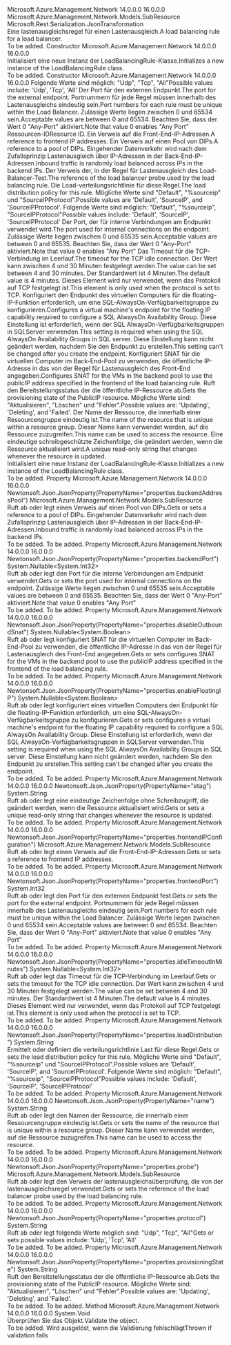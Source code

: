 <Type Name="LoadBalancingRule" FullName="Microsoft.Azure.Management.Network.Models.LoadBalancingRule">
  <TypeSignature Language="C#" Value="public class LoadBalancingRule : Microsoft.Azure.Management.Network.Models.SubResource" />
  <TypeSignature Language="ILAsm" Value=".class public auto ansi beforefieldinit LoadBalancingRule extends Microsoft.Azure.Management.Network.Models.SubResource" />
  <TypeSignature Language="DocId" Value="T:Microsoft.Azure.Management.Network.Models.LoadBalancingRule" />
  <TypeSignature Language="VB.NET" Value="Public Class LoadBalancingRule&#xA;Inherits SubResource" />
  <TypeSignature Language="F#" Value="type LoadBalancingRule = class&#xA;    inherit SubResource" />
  <AssemblyInfo>
    <AssemblyName>Microsoft.Azure.Management.Network</AssemblyName>
    <AssemblyVersion>14.0.0.0</AssemblyVersion>
    <AssemblyVersion>16.0.0.0</AssemblyVersion>
  </AssemblyInfo>
  <Base>
    <BaseTypeName>Microsoft.Azure.Management.Network.Models.SubResource</BaseTypeName>
  </Base>
  <Interfaces />
  <Attributes>
    <Attribute>
      <AttributeName>Microsoft.Rest.Serialization.JsonTransformation</AttributeName>
    </Attribute>
  </Attributes>
  <Docs>
    <summary>
            <span data-ttu-id="a9000-101">Eine lastenausgleichsregel für einen Lastenausgleich.</span><span class="sxs-lookup"><span data-stu-id="a9000-101">A load balancing rule for a load balancer.</span></span>
            </summary>
    <remarks>To be added.</remarks>
  </Docs>
  <Members>
    <Member MemberName=".ctor">
      <MemberSignature Language="C#" Value="public LoadBalancingRule ();" />
      <MemberSignature Language="ILAsm" Value=".method public hidebysig specialname rtspecialname instance void .ctor() cil managed" />
      <MemberSignature Language="DocId" Value="M:Microsoft.Azure.Management.Network.Models.LoadBalancingRule.#ctor" />
      <MemberSignature Language="VB.NET" Value="Public Sub New ()" />
      <MemberType>Constructor</MemberType>
      <AssemblyInfo>
        <AssemblyName>Microsoft.Azure.Management.Network</AssemblyName>
        <AssemblyVersion>14.0.0.0</AssemblyVersion>
        <AssemblyVersion>16.0.0.0</AssemblyVersion>
      </AssemblyInfo>
      <Parameters />
      <Docs>
        <summary>
            <span data-ttu-id="a9000-102">Initialisiert eine neue Instanz der LoadBalancingRule-Klasse.</span><span class="sxs-lookup"><span data-stu-id="a9000-102">Initializes a new instance of the LoadBalancingRule class.</span></span>
            </summary>
        <remarks>To be added.</remarks>
      </Docs>
    </Member>
    <Member MemberName=".ctor">
      <MemberSignature Language="C#" Value="public LoadBalancingRule (string protocol, int frontendPort, string id = null, Microsoft.Azure.Management.Network.Models.SubResource frontendIPConfiguration = null, Microsoft.Azure.Management.Network.Models.SubResource backendAddressPool = null, Microsoft.Azure.Management.Network.Models.SubResource probe = null, string loadDistribution = null, Nullable&lt;int&gt; backendPort = null, Nullable&lt;int&gt; idleTimeoutInMinutes = null, Nullable&lt;bool&gt; enableFloatingIP = null, Nullable&lt;bool&gt; disableOutboundSnat = null, string provisioningState = null, string name = null, string etag = null);" />
      <MemberSignature Language="ILAsm" Value=".method public hidebysig specialname rtspecialname instance void .ctor(string protocol, int32 frontendPort, string id, class Microsoft.Azure.Management.Network.Models.SubResource frontendIPConfiguration, class Microsoft.Azure.Management.Network.Models.SubResource backendAddressPool, class Microsoft.Azure.Management.Network.Models.SubResource probe, string loadDistribution, valuetype System.Nullable`1&lt;int32&gt; backendPort, valuetype System.Nullable`1&lt;int32&gt; idleTimeoutInMinutes, valuetype System.Nullable`1&lt;bool&gt; enableFloatingIP, valuetype System.Nullable`1&lt;bool&gt; disableOutboundSnat, string provisioningState, string name, string etag) cil managed" />
      <MemberSignature Language="DocId" Value="M:Microsoft.Azure.Management.Network.Models.LoadBalancingRule.#ctor(System.String,System.Int32,System.String,Microsoft.Azure.Management.Network.Models.SubResource,Microsoft.Azure.Management.Network.Models.SubResource,Microsoft.Azure.Management.Network.Models.SubResource,System.String,System.Nullable{System.Int32},System.Nullable{System.Int32},System.Nullable{System.Boolean},System.Nullable{System.Boolean},System.String,System.String,System.String)" />
      <MemberSignature Language="VB.NET" Value="Public Sub New (protocol As String, frontendPort As Integer, Optional id As String = null, Optional frontendIPConfiguration As SubResource = null, Optional backendAddressPool As SubResource = null, Optional probe As SubResource = null, Optional loadDistribution As String = null, Optional backendPort As Nullable(Of Integer) = null, Optional idleTimeoutInMinutes As Nullable(Of Integer) = null, Optional enableFloatingIP As Nullable(Of Boolean) = null, Optional disableOutboundSnat As Nullable(Of Boolean) = null, Optional provisioningState As String = null, Optional name As String = null, Optional etag As String = null)" />
      <MemberSignature Language="F#" Value="new Microsoft.Azure.Management.Network.Models.LoadBalancingRule : string * int * string * Microsoft.Azure.Management.Network.Models.SubResource * Microsoft.Azure.Management.Network.Models.SubResource * Microsoft.Azure.Management.Network.Models.SubResource * string * Nullable&lt;int&gt; * Nullable&lt;int&gt; * Nullable&lt;bool&gt; * Nullable&lt;bool&gt; * string * string * string -&gt; Microsoft.Azure.Management.Network.Models.LoadBalancingRule" Usage="new Microsoft.Azure.Management.Network.Models.LoadBalancingRule (protocol, frontendPort, id, frontendIPConfiguration, backendAddressPool, probe, loadDistribution, backendPort, idleTimeoutInMinutes, enableFloatingIP, disableOutboundSnat, provisioningState, name, etag)" />
      <MemberType>Constructor</MemberType>
      <AssemblyInfo>
        <AssemblyName>Microsoft.Azure.Management.Network</AssemblyName>
        <AssemblyVersion>14.0.0.0</AssemblyVersion>
        <AssemblyVersion>16.0.0.0</AssemblyVersion>
      </AssemblyInfo>
      <Parameters>
        <Parameter Name="protocol" Type="System.String" />
        <Parameter Name="frontendPort" Type="System.Int32" />
        <Parameter Name="id" Type="System.String" />
        <Parameter Name="frontendIPConfiguration" Type="Microsoft.Azure.Management.Network.Models.SubResource" />
        <Parameter Name="backendAddressPool" Type="Microsoft.Azure.Management.Network.Models.SubResource" />
        <Parameter Name="probe" Type="Microsoft.Azure.Management.Network.Models.SubResource" />
        <Parameter Name="loadDistribution" Type="System.String" />
        <Parameter Name="backendPort" Type="System.Nullable&lt;System.Int32&gt;" />
        <Parameter Name="idleTimeoutInMinutes" Type="System.Nullable&lt;System.Int32&gt;" />
        <Parameter Name="enableFloatingIP" Type="System.Nullable&lt;System.Boolean&gt;" />
        <Parameter Name="disableOutboundSnat" Type="System.Nullable&lt;System.Boolean&gt;" />
        <Parameter Name="provisioningState" Type="System.String" />
        <Parameter Name="name" Type="System.String" />
        <Parameter Name="etag" Type="System.String" />
      </Parameters>
      <Docs>
        <param name="protocol"><span data-ttu-id="a9000-103">Folgende Werte sind möglich: "Udp", "Tcp", "All"</span><span class="sxs-lookup"><span data-stu-id="a9000-103">Possible values include: 'Udp', 'Tcp', 'All'</span></span></param>
        <param name="frontendPort"><span data-ttu-id="a9000-104">Der Port für den externen Endpunkt.</span><span class="sxs-lookup"><span data-stu-id="a9000-104">The port for the external endpoint.</span></span> <span data-ttu-id="a9000-105">Portnummern für jede Regel müssen innerhalb des Lastenausgleichs eindeutig sein.</span><span class="sxs-lookup"><span data-stu-id="a9000-105">Port numbers for each rule must be unique within the Load Balancer.</span></span>
            <span data-ttu-id="a9000-106">Zulässige Werte liegen zwischen 0 und 65534 sein.</span><span class="sxs-lookup"><span data-stu-id="a9000-106">Acceptable values are between 0 and 65534.</span></span> <span data-ttu-id="a9000-107">Beachten Sie, dass der Wert 0 "Any-Port" aktiviert.</span><span class="sxs-lookup"><span data-stu-id="a9000-107">Note that value 0 enables "Any Port"</span></span></param>
        <param name="id"><span data-ttu-id="a9000-108">Ressourcen-ID</span><span class="sxs-lookup"><span data-stu-id="a9000-108">Resource ID.</span></span></param>
        <param name="frontendIPConfiguration"><span data-ttu-id="a9000-109">Ein Verweis auf die Front-End-IP-Adressen.</span><span class="sxs-lookup"><span data-stu-id="a9000-109">A reference to frontend IP addresses.</span></span></param>
        <param name="backendAddressPool"><span data-ttu-id="a9000-110">Ein Verweis auf einen Pool von DIPs.</span><span class="sxs-lookup"><span data-stu-id="a9000-110">A reference to a pool of DIPs.</span></span>
            <span data-ttu-id="a9000-111">Eingehender Datenverkehr wird nach dem Zufallsprinzip Lastenausgleich über IP-Adressen in der Back-End-IP-Adressen.</span><span class="sxs-lookup"><span data-stu-id="a9000-111">Inbound traffic is randomly load balanced across IPs in the backend IPs.</span></span></param>
        <param name="probe"><span data-ttu-id="a9000-112">Der Verweis der, in der Regel für Lastenausgleich des Load-Balancer-Test.</span><span class="sxs-lookup"><span data-stu-id="a9000-112">The reference of the load balancer probe used by the load balancing rule.</span></span></param>
        <param name="loadDistribution"><span data-ttu-id="a9000-113">Die Load-verteilungsrichtlinie für diese Regel.</span><span class="sxs-lookup"><span data-stu-id="a9000-113">The load distribution policy for this rule.</span></span> <span data-ttu-id="a9000-114">Mögliche Werte sind "Default", "%sourceip" und "SourceIPProtocol".</span><span class="sxs-lookup"><span data-stu-id="a9000-114">Possible values are 'Default', 'SourceIP', and 'SourceIPProtocol'.</span></span> <span data-ttu-id="a9000-115">Folgende Werte sind möglich: "Default", "%sourceip", "SourceIPProtocol"</span><span class="sxs-lookup"><span data-stu-id="a9000-115">Possible values include: 'Default', 'SourceIP', 'SourceIPProtocol'</span></span></param>
        <param name="backendPort"><span data-ttu-id="a9000-116">Der Port, der für interne Verbindungen am Endpunkt verwendet wird.</span><span class="sxs-lookup"><span data-stu-id="a9000-116">The port used for internal connections on the endpoint.</span></span> <span data-ttu-id="a9000-117">Zulässige Werte liegen zwischen 0 und 65535 sein.</span><span class="sxs-lookup"><span data-stu-id="a9000-117">Acceptable values are between 0 and 65535.</span></span> <span data-ttu-id="a9000-118">Beachten Sie, dass der Wert 0 "Any-Port" aktiviert.</span><span class="sxs-lookup"><span data-stu-id="a9000-118">Note that value 0 enables "Any Port"</span></span></param>
        <param name="idleTimeoutInMinutes"><span data-ttu-id="a9000-119">Das Timeout für die TCP-Verbindung im Leerlauf.</span><span class="sxs-lookup"><span data-stu-id="a9000-119">The timeout for the TCP idle connection.</span></span> <span data-ttu-id="a9000-120">Der Wert kann zwischen 4 und 30 Minuten festgelegt werden.</span><span class="sxs-lookup"><span data-stu-id="a9000-120">The value can be set between 4 and 30 minutes.</span></span> <span data-ttu-id="a9000-121">Der Standardwert ist 4 Minuten.</span><span class="sxs-lookup"><span data-stu-id="a9000-121">The default value is 4 minutes.</span></span> <span data-ttu-id="a9000-122">Dieses Element wird nur verwendet, wenn das Protokoll auf TCP festgelegt ist.</span><span class="sxs-lookup"><span data-stu-id="a9000-122">This element is only used when the protocol is set to TCP.</span></span></param>
        <param name="enableFloatingIP"><span data-ttu-id="a9000-123">Konfiguriert den Endpunkt des virtuellen Computers für die floating-IP-Funktion erforderlich, um eine SQL-AlwaysOn-Verfügbarkeitsgruppe zu konfigurieren.</span><span class="sxs-lookup"><span data-stu-id="a9000-123">Configures a virtual machine's endpoint for the floating IP capability required to configure a SQL AlwaysOn Availability Group.</span></span> <span data-ttu-id="a9000-124">Diese Einstellung ist erforderlich, wenn der SQL AlwaysOn-Verfügbarkeitsgruppen in SQLServer verwenden.</span><span class="sxs-lookup"><span data-stu-id="a9000-124">This setting is required when using the SQL AlwaysOn Availability Groups in SQL server.</span></span> <span data-ttu-id="a9000-125">Diese Einstellung kann nicht geändert werden, nachdem Sie den Endpunkt zu erstellen.</span><span class="sxs-lookup"><span data-stu-id="a9000-125">This setting can't be changed after you create the endpoint.</span></span></param>
        <param name="disableOutboundSnat"><span data-ttu-id="a9000-126">Konfiguriert SNAT für die virtuellen Computer im Back-End-Pool zu verwenden, die öffentliche IP-Adresse in das von der Regel für Lastenausgleich des Front-End angegeben.</span><span class="sxs-lookup"><span data-stu-id="a9000-126">Configures SNAT for the VMs in the backend pool to use the publicIP address specified in the frontend of the load balancing rule.</span></span></param>
        <param name="provisioningState"><span data-ttu-id="a9000-127">Ruft den Bereitstellungsstatus der die öffentliche IP-Ressource ab.</span><span class="sxs-lookup"><span data-stu-id="a9000-127">Gets the provisioning state of the PublicIP resource.</span></span> <span data-ttu-id="a9000-128">Mögliche Werte sind: "Aktualisieren", "Löschen" und "Fehler".</span><span class="sxs-lookup"><span data-stu-id="a9000-128">Possible values are: 'Updating', 'Deleting', and 'Failed'.</span></span></param>
        <param name="name"><span data-ttu-id="a9000-129">Der Name der Ressource, die innerhalb einer Ressourcengruppe eindeutig ist.</span><span class="sxs-lookup"><span data-stu-id="a9000-129">The name of the resource that is unique within a resource group.</span></span> <span data-ttu-id="a9000-130">Dieser Name kann verwendet werden, auf die Ressource zuzugreifen.</span><span class="sxs-lookup"><span data-stu-id="a9000-130">This name can be used to access the resource.</span></span></param>
        <param name="etag"><span data-ttu-id="a9000-131">Eine eindeutige schreibgeschützte Zeichenfolge, die geändert werden, wenn die Ressource aktualisiert wird.</span><span class="sxs-lookup"><span data-stu-id="a9000-131">A unique read-only string that changes whenever the resource is updated.</span></span></param>
        <summary>
            <span data-ttu-id="a9000-132">Initialisiert eine neue Instanz der LoadBalancingRule-Klasse.</span><span class="sxs-lookup"><span data-stu-id="a9000-132">Initializes a new instance of the LoadBalancingRule class.</span></span>
            </summary>
        <remarks>To be added.</remarks>
      </Docs>
    </Member>
    <Member MemberName="BackendAddressPool">
      <MemberSignature Language="C#" Value="public Microsoft.Azure.Management.Network.Models.SubResource BackendAddressPool { get; set; }" />
      <MemberSignature Language="ILAsm" Value=".property instance class Microsoft.Azure.Management.Network.Models.SubResource BackendAddressPool" />
      <MemberSignature Language="DocId" Value="P:Microsoft.Azure.Management.Network.Models.LoadBalancingRule.BackendAddressPool" />
      <MemberSignature Language="VB.NET" Value="Public Property BackendAddressPool As SubResource" />
      <MemberSignature Language="F#" Value="member this.BackendAddressPool : Microsoft.Azure.Management.Network.Models.SubResource with get, set" Usage="Microsoft.Azure.Management.Network.Models.LoadBalancingRule.BackendAddressPool" />
      <MemberType>Property</MemberType>
      <AssemblyInfo>
        <AssemblyName>Microsoft.Azure.Management.Network</AssemblyName>
        <AssemblyVersion>14.0.0.0</AssemblyVersion>
        <AssemblyVersion>16.0.0.0</AssemblyVersion>
      </AssemblyInfo>
      <Attributes>
        <Attribute>
          <AttributeName>Newtonsoft.Json.JsonProperty(PropertyName="properties.backendAddressPool")</AttributeName>
        </Attribute>
      </Attributes>
      <ReturnValue>
        <ReturnType>Microsoft.Azure.Management.Network.Models.SubResource</ReturnType>
      </ReturnValue>
      <Docs>
        <summary>
            <span data-ttu-id="a9000-133">Ruft ab oder legt einen Verweis auf einen Pool von DIPs.</span><span class="sxs-lookup"><span data-stu-id="a9000-133">Gets or sets a reference to a pool of DIPs.</span></span> <span data-ttu-id="a9000-134">Eingehender Datenverkehr wird nach dem Zufallsprinzip Lastenausgleich über IP-Adressen in der Back-End-IP-Adressen.</span><span class="sxs-lookup"><span data-stu-id="a9000-134">Inbound traffic is randomly load balanced across IPs in the backend IPs.</span></span>
            </summary>
        <value>To be added.</value>
        <remarks>To be added.</remarks>
      </Docs>
    </Member>
    <Member MemberName="BackendPort">
      <MemberSignature Language="C#" Value="public Nullable&lt;int&gt; BackendPort { get; set; }" />
      <MemberSignature Language="ILAsm" Value=".property instance valuetype System.Nullable`1&lt;int32&gt; BackendPort" />
      <MemberSignature Language="DocId" Value="P:Microsoft.Azure.Management.Network.Models.LoadBalancingRule.BackendPort" />
      <MemberSignature Language="VB.NET" Value="Public Property BackendPort As Nullable(Of Integer)" />
      <MemberSignature Language="F#" Value="member this.BackendPort : Nullable&lt;int&gt; with get, set" Usage="Microsoft.Azure.Management.Network.Models.LoadBalancingRule.BackendPort" />
      <MemberType>Property</MemberType>
      <AssemblyInfo>
        <AssemblyName>Microsoft.Azure.Management.Network</AssemblyName>
        <AssemblyVersion>14.0.0.0</AssemblyVersion>
        <AssemblyVersion>16.0.0.0</AssemblyVersion>
      </AssemblyInfo>
      <Attributes>
        <Attribute>
          <AttributeName>Newtonsoft.Json.JsonProperty(PropertyName="properties.backendPort")</AttributeName>
        </Attribute>
      </Attributes>
      <ReturnValue>
        <ReturnType>System.Nullable&lt;System.Int32&gt;</ReturnType>
      </ReturnValue>
      <Docs>
        <summary>
            <span data-ttu-id="a9000-135">Ruft ab oder legt den Port für die interne Verbindungen am Endpunkt verwendet.</span><span class="sxs-lookup"><span data-stu-id="a9000-135">Gets or sets the port used for internal connections on the endpoint.</span></span> <span data-ttu-id="a9000-136">Zulässige Werte liegen zwischen 0 und 65535 sein.</span><span class="sxs-lookup"><span data-stu-id="a9000-136">Acceptable values are between 0 and 65535.</span></span> <span data-ttu-id="a9000-137">Beachten Sie, dass der Wert 0 "Any-Port" aktiviert.</span><span class="sxs-lookup"><span data-stu-id="a9000-137">Note that value 0 enables "Any Port"</span></span>
            </summary>
        <value>To be added.</value>
        <remarks>To be added.</remarks>
      </Docs>
    </Member>
    <Member MemberName="DisableOutboundSnat">
      <MemberSignature Language="C#" Value="public Nullable&lt;bool&gt; DisableOutboundSnat { get; set; }" />
      <MemberSignature Language="ILAsm" Value=".property instance valuetype System.Nullable`1&lt;bool&gt; DisableOutboundSnat" />
      <MemberSignature Language="DocId" Value="P:Microsoft.Azure.Management.Network.Models.LoadBalancingRule.DisableOutboundSnat" />
      <MemberSignature Language="VB.NET" Value="Public Property DisableOutboundSnat As Nullable(Of Boolean)" />
      <MemberSignature Language="F#" Value="member this.DisableOutboundSnat : Nullable&lt;bool&gt; with get, set" Usage="Microsoft.Azure.Management.Network.Models.LoadBalancingRule.DisableOutboundSnat" />
      <MemberType>Property</MemberType>
      <AssemblyInfo>
        <AssemblyName>Microsoft.Azure.Management.Network</AssemblyName>
        <AssemblyVersion>14.0.0.0</AssemblyVersion>
        <AssemblyVersion>16.0.0.0</AssemblyVersion>
      </AssemblyInfo>
      <Attributes>
        <Attribute>
          <AttributeName>Newtonsoft.Json.JsonProperty(PropertyName="properties.disableOutboundSnat")</AttributeName>
        </Attribute>
      </Attributes>
      <ReturnValue>
        <ReturnType>System.Nullable&lt;System.Boolean&gt;</ReturnType>
      </ReturnValue>
      <Docs>
        <summary>
            <span data-ttu-id="a9000-138">Ruft ab oder legt konfiguriert SNAT für die virtuellen Computer im Back-End-Pool zu verwenden, die öffentliche IP-Adresse in das von der Regel für Lastenausgleich des Front-End angegeben.</span><span class="sxs-lookup"><span data-stu-id="a9000-138">Gets or sets configures SNAT for the VMs in the backend pool to use the publicIP address specified in the frontend of the load balancing rule.</span></span>
            </summary>
        <value>To be added.</value>
        <remarks>To be added.</remarks>
      </Docs>
    </Member>
    <Member MemberName="EnableFloatingIP">
      <MemberSignature Language="C#" Value="public Nullable&lt;bool&gt; EnableFloatingIP { get; set; }" />
      <MemberSignature Language="ILAsm" Value=".property instance valuetype System.Nullable`1&lt;bool&gt; EnableFloatingIP" />
      <MemberSignature Language="DocId" Value="P:Microsoft.Azure.Management.Network.Models.LoadBalancingRule.EnableFloatingIP" />
      <MemberSignature Language="VB.NET" Value="Public Property EnableFloatingIP As Nullable(Of Boolean)" />
      <MemberSignature Language="F#" Value="member this.EnableFloatingIP : Nullable&lt;bool&gt; with get, set" Usage="Microsoft.Azure.Management.Network.Models.LoadBalancingRule.EnableFloatingIP" />
      <MemberType>Property</MemberType>
      <AssemblyInfo>
        <AssemblyName>Microsoft.Azure.Management.Network</AssemblyName>
        <AssemblyVersion>14.0.0.0</AssemblyVersion>
        <AssemblyVersion>16.0.0.0</AssemblyVersion>
      </AssemblyInfo>
      <Attributes>
        <Attribute>
          <AttributeName>Newtonsoft.Json.JsonProperty(PropertyName="properties.enableFloatingIP")</AttributeName>
        </Attribute>
      </Attributes>
      <ReturnValue>
        <ReturnType>System.Nullable&lt;System.Boolean&gt;</ReturnType>
      </ReturnValue>
      <Docs>
        <summary>
            <span data-ttu-id="a9000-139">Ruft ab oder legt konfiguriert eines virtuellen Computers den Endpunkt für die floating-IP-Funktion erforderlich, um eine SQL-AlwaysOn-Verfügbarkeitsgruppe zu konfigurieren.</span><span class="sxs-lookup"><span data-stu-id="a9000-139">Gets or sets configures a virtual machine's endpoint for the floating IP capability required to configure a SQL AlwaysOn Availability Group.</span></span> <span data-ttu-id="a9000-140">Diese Einstellung ist erforderlich, wenn der SQL AlwaysOn-Verfügbarkeitsgruppen in SQLServer verwenden.</span><span class="sxs-lookup"><span data-stu-id="a9000-140">This setting is required when using the SQL AlwaysOn Availability Groups in SQL server.</span></span> <span data-ttu-id="a9000-141">Diese Einstellung kann nicht geändert werden, nachdem Sie den Endpunkt zu erstellen.</span><span class="sxs-lookup"><span data-stu-id="a9000-141">This setting can't be changed after you create the endpoint.</span></span>
            </summary>
        <value>To be added.</value>
        <remarks>To be added.</remarks>
      </Docs>
    </Member>
    <Member MemberName="Etag">
      <MemberSignature Language="C#" Value="public string Etag { get; set; }" />
      <MemberSignature Language="ILAsm" Value=".property instance string Etag" />
      <MemberSignature Language="DocId" Value="P:Microsoft.Azure.Management.Network.Models.LoadBalancingRule.Etag" />
      <MemberSignature Language="VB.NET" Value="Public Property Etag As String" />
      <MemberSignature Language="F#" Value="member this.Etag : string with get, set" Usage="Microsoft.Azure.Management.Network.Models.LoadBalancingRule.Etag" />
      <MemberType>Property</MemberType>
      <AssemblyInfo>
        <AssemblyName>Microsoft.Azure.Management.Network</AssemblyName>
        <AssemblyVersion>14.0.0.0</AssemblyVersion>
        <AssemblyVersion>16.0.0.0</AssemblyVersion>
      </AssemblyInfo>
      <Attributes>
        <Attribute>
          <AttributeName>Newtonsoft.Json.JsonProperty(PropertyName="etag")</AttributeName>
        </Attribute>
      </Attributes>
      <ReturnValue>
        <ReturnType>System.String</ReturnType>
      </ReturnValue>
      <Docs>
        <summary>
            <span data-ttu-id="a9000-142">Ruft ab oder legt eine eindeutige Zeichenfolge ohne Schreibzugriff, die geändert werden, wenn die Ressource aktualisiert wird.</span><span class="sxs-lookup"><span data-stu-id="a9000-142">Gets or sets a unique read-only string that changes whenever the resource is updated.</span></span>
            </summary>
        <value>To be added.</value>
        <remarks>To be added.</remarks>
      </Docs>
    </Member>
    <Member MemberName="FrontendIPConfiguration">
      <MemberSignature Language="C#" Value="public Microsoft.Azure.Management.Network.Models.SubResource FrontendIPConfiguration { get; set; }" />
      <MemberSignature Language="ILAsm" Value=".property instance class Microsoft.Azure.Management.Network.Models.SubResource FrontendIPConfiguration" />
      <MemberSignature Language="DocId" Value="P:Microsoft.Azure.Management.Network.Models.LoadBalancingRule.FrontendIPConfiguration" />
      <MemberSignature Language="VB.NET" Value="Public Property FrontendIPConfiguration As SubResource" />
      <MemberSignature Language="F#" Value="member this.FrontendIPConfiguration : Microsoft.Azure.Management.Network.Models.SubResource with get, set" Usage="Microsoft.Azure.Management.Network.Models.LoadBalancingRule.FrontendIPConfiguration" />
      <MemberType>Property</MemberType>
      <AssemblyInfo>
        <AssemblyName>Microsoft.Azure.Management.Network</AssemblyName>
        <AssemblyVersion>14.0.0.0</AssemblyVersion>
        <AssemblyVersion>16.0.0.0</AssemblyVersion>
      </AssemblyInfo>
      <Attributes>
        <Attribute>
          <AttributeName>Newtonsoft.Json.JsonProperty(PropertyName="properties.frontendIPConfiguration")</AttributeName>
        </Attribute>
      </Attributes>
      <ReturnValue>
        <ReturnType>Microsoft.Azure.Management.Network.Models.SubResource</ReturnType>
      </ReturnValue>
      <Docs>
        <summary>
            <span data-ttu-id="a9000-143">Ruft ab oder legt einen Verweis auf die Front-End-IP-Adressen.</span><span class="sxs-lookup"><span data-stu-id="a9000-143">Gets or sets a reference to frontend IP addresses.</span></span>
            </summary>
        <value>To be added.</value>
        <remarks>To be added.</remarks>
      </Docs>
    </Member>
    <Member MemberName="FrontendPort">
      <MemberSignature Language="C#" Value="public int FrontendPort { get; set; }" />
      <MemberSignature Language="ILAsm" Value=".property instance int32 FrontendPort" />
      <MemberSignature Language="DocId" Value="P:Microsoft.Azure.Management.Network.Models.LoadBalancingRule.FrontendPort" />
      <MemberSignature Language="VB.NET" Value="Public Property FrontendPort As Integer" />
      <MemberSignature Language="F#" Value="member this.FrontendPort : int with get, set" Usage="Microsoft.Azure.Management.Network.Models.LoadBalancingRule.FrontendPort" />
      <MemberType>Property</MemberType>
      <AssemblyInfo>
        <AssemblyName>Microsoft.Azure.Management.Network</AssemblyName>
        <AssemblyVersion>14.0.0.0</AssemblyVersion>
        <AssemblyVersion>16.0.0.0</AssemblyVersion>
      </AssemblyInfo>
      <Attributes>
        <Attribute>
          <AttributeName>Newtonsoft.Json.JsonProperty(PropertyName="properties.frontendPort")</AttributeName>
        </Attribute>
      </Attributes>
      <ReturnValue>
        <ReturnType>System.Int32</ReturnType>
      </ReturnValue>
      <Docs>
        <summary>
            <span data-ttu-id="a9000-144">Ruft ab oder legt den Port für den externen Endpunkt fest.</span><span class="sxs-lookup"><span data-stu-id="a9000-144">Gets or sets the port for the external endpoint.</span></span> <span data-ttu-id="a9000-145">Portnummern für jede Regel müssen innerhalb des Lastenausgleichs eindeutig sein.</span><span class="sxs-lookup"><span data-stu-id="a9000-145">Port numbers for each rule must be unique within the Load Balancer.</span></span> <span data-ttu-id="a9000-146">Zulässige Werte liegen zwischen 0 und 65534 sein.</span><span class="sxs-lookup"><span data-stu-id="a9000-146">Acceptable values are between 0 and 65534.</span></span> <span data-ttu-id="a9000-147">Beachten Sie, dass der Wert 0 "Any-Port" aktiviert.</span><span class="sxs-lookup"><span data-stu-id="a9000-147">Note that value 0 enables "Any Port"</span></span>
            </summary>
        <value>To be added.</value>
        <remarks>To be added.</remarks>
      </Docs>
    </Member>
    <Member MemberName="IdleTimeoutInMinutes">
      <MemberSignature Language="C#" Value="public Nullable&lt;int&gt; IdleTimeoutInMinutes { get; set; }" />
      <MemberSignature Language="ILAsm" Value=".property instance valuetype System.Nullable`1&lt;int32&gt; IdleTimeoutInMinutes" />
      <MemberSignature Language="DocId" Value="P:Microsoft.Azure.Management.Network.Models.LoadBalancingRule.IdleTimeoutInMinutes" />
      <MemberSignature Language="VB.NET" Value="Public Property IdleTimeoutInMinutes As Nullable(Of Integer)" />
      <MemberSignature Language="F#" Value="member this.IdleTimeoutInMinutes : Nullable&lt;int&gt; with get, set" Usage="Microsoft.Azure.Management.Network.Models.LoadBalancingRule.IdleTimeoutInMinutes" />
      <MemberType>Property</MemberType>
      <AssemblyInfo>
        <AssemblyName>Microsoft.Azure.Management.Network</AssemblyName>
        <AssemblyVersion>14.0.0.0</AssemblyVersion>
        <AssemblyVersion>16.0.0.0</AssemblyVersion>
      </AssemblyInfo>
      <Attributes>
        <Attribute>
          <AttributeName>Newtonsoft.Json.JsonProperty(PropertyName="properties.idleTimeoutInMinutes")</AttributeName>
        </Attribute>
      </Attributes>
      <ReturnValue>
        <ReturnType>System.Nullable&lt;System.Int32&gt;</ReturnType>
      </ReturnValue>
      <Docs>
        <summary>
            <span data-ttu-id="a9000-148">Ruft ab oder legt das Timeout für die TCP-Verbindung im Leerlauf.</span><span class="sxs-lookup"><span data-stu-id="a9000-148">Gets or sets the timeout for the TCP idle connection.</span></span> <span data-ttu-id="a9000-149">Der Wert kann zwischen 4 und 30 Minuten festgelegt werden.</span><span class="sxs-lookup"><span data-stu-id="a9000-149">The value can be set between 4 and 30 minutes.</span></span> <span data-ttu-id="a9000-150">Der Standardwert ist 4 Minuten.</span><span class="sxs-lookup"><span data-stu-id="a9000-150">The default value is 4 minutes.</span></span>
            <span data-ttu-id="a9000-151">Dieses Element wird nur verwendet, wenn das Protokoll auf TCP festgelegt ist.</span><span class="sxs-lookup"><span data-stu-id="a9000-151">This element is only used when the protocol is set to TCP.</span></span>
            </summary>
        <value>To be added.</value>
        <remarks>To be added.</remarks>
      </Docs>
    </Member>
    <Member MemberName="LoadDistribution">
      <MemberSignature Language="C#" Value="public string LoadDistribution { get; set; }" />
      <MemberSignature Language="ILAsm" Value=".property instance string LoadDistribution" />
      <MemberSignature Language="DocId" Value="P:Microsoft.Azure.Management.Network.Models.LoadBalancingRule.LoadDistribution" />
      <MemberSignature Language="VB.NET" Value="Public Property LoadDistribution As String" />
      <MemberSignature Language="F#" Value="member this.LoadDistribution : string with get, set" Usage="Microsoft.Azure.Management.Network.Models.LoadBalancingRule.LoadDistribution" />
      <MemberType>Property</MemberType>
      <AssemblyInfo>
        <AssemblyName>Microsoft.Azure.Management.Network</AssemblyName>
        <AssemblyVersion>14.0.0.0</AssemblyVersion>
        <AssemblyVersion>16.0.0.0</AssemblyVersion>
      </AssemblyInfo>
      <Attributes>
        <Attribute>
          <AttributeName>Newtonsoft.Json.JsonProperty(PropertyName="properties.loadDistribution")</AttributeName>
        </Attribute>
      </Attributes>
      <ReturnValue>
        <ReturnType>System.String</ReturnType>
      </ReturnValue>
      <Docs>
        <summary>
            <span data-ttu-id="a9000-152">Ermittelt oder definiert die verteilungsrichtlinie Last für diese Regel.</span><span class="sxs-lookup"><span data-stu-id="a9000-152">Gets or sets the load distribution policy for this rule.</span></span> <span data-ttu-id="a9000-153">Mögliche Werte sind "Default", "%sourceip" und "SourceIPProtocol".</span><span class="sxs-lookup"><span data-stu-id="a9000-153">Possible values are 'Default', 'SourceIP', and 'SourceIPProtocol'.</span></span> <span data-ttu-id="a9000-154">Folgende Werte sind möglich: "Default", "%sourceip", "SourceIPProtocol"</span><span class="sxs-lookup"><span data-stu-id="a9000-154">Possible values include: 'Default', 'SourceIP', 'SourceIPProtocol'</span></span>
            </summary>
        <value>To be added.</value>
        <remarks>To be added.</remarks>
      </Docs>
    </Member>
    <Member MemberName="Name">
      <MemberSignature Language="C#" Value="public string Name { get; set; }" />
      <MemberSignature Language="ILAsm" Value=".property instance string Name" />
      <MemberSignature Language="DocId" Value="P:Microsoft.Azure.Management.Network.Models.LoadBalancingRule.Name" />
      <MemberSignature Language="VB.NET" Value="Public Property Name As String" />
      <MemberSignature Language="F#" Value="member this.Name : string with get, set" Usage="Microsoft.Azure.Management.Network.Models.LoadBalancingRule.Name" />
      <MemberType>Property</MemberType>
      <AssemblyInfo>
        <AssemblyName>Microsoft.Azure.Management.Network</AssemblyName>
        <AssemblyVersion>14.0.0.0</AssemblyVersion>
        <AssemblyVersion>16.0.0.0</AssemblyVersion>
      </AssemblyInfo>
      <Attributes>
        <Attribute>
          <AttributeName>Newtonsoft.Json.JsonProperty(PropertyName="name")</AttributeName>
        </Attribute>
      </Attributes>
      <ReturnValue>
        <ReturnType>System.String</ReturnType>
      </ReturnValue>
      <Docs>
        <summary>
            <span data-ttu-id="a9000-155">Ruft ab oder legt den Namen der Ressource, die innerhalb einer Ressourcengruppe eindeutig ist.</span><span class="sxs-lookup"><span data-stu-id="a9000-155">Gets or sets the name of the resource that is unique within a resource group.</span></span> <span data-ttu-id="a9000-156">Dieser Name kann verwendet werden, auf die Ressource zuzugreifen.</span><span class="sxs-lookup"><span data-stu-id="a9000-156">This name can be used to access the resource.</span></span>
            </summary>
        <value>To be added.</value>
        <remarks>To be added.</remarks>
      </Docs>
    </Member>
    <Member MemberName="Probe">
      <MemberSignature Language="C#" Value="public Microsoft.Azure.Management.Network.Models.SubResource Probe { get; set; }" />
      <MemberSignature Language="ILAsm" Value=".property instance class Microsoft.Azure.Management.Network.Models.SubResource Probe" />
      <MemberSignature Language="DocId" Value="P:Microsoft.Azure.Management.Network.Models.LoadBalancingRule.Probe" />
      <MemberSignature Language="VB.NET" Value="Public Property Probe As SubResource" />
      <MemberSignature Language="F#" Value="member this.Probe : Microsoft.Azure.Management.Network.Models.SubResource with get, set" Usage="Microsoft.Azure.Management.Network.Models.LoadBalancingRule.Probe" />
      <MemberType>Property</MemberType>
      <AssemblyInfo>
        <AssemblyName>Microsoft.Azure.Management.Network</AssemblyName>
        <AssemblyVersion>14.0.0.0</AssemblyVersion>
        <AssemblyVersion>16.0.0.0</AssemblyVersion>
      </AssemblyInfo>
      <Attributes>
        <Attribute>
          <AttributeName>Newtonsoft.Json.JsonProperty(PropertyName="properties.probe")</AttributeName>
        </Attribute>
      </Attributes>
      <ReturnValue>
        <ReturnType>Microsoft.Azure.Management.Network.Models.SubResource</ReturnType>
      </ReturnValue>
      <Docs>
        <summary>
            <span data-ttu-id="a9000-157">Ruft ab oder legt den Verweis der lastenausgleichsüberprüfung, die von der lastenausgleichsregel verwendet.</span><span class="sxs-lookup"><span data-stu-id="a9000-157">Gets or sets the reference of the load balancer probe used by the load balancing rule.</span></span>
            </summary>
        <value>To be added.</value>
        <remarks>To be added.</remarks>
      </Docs>
    </Member>
    <Member MemberName="Protocol">
      <MemberSignature Language="C#" Value="public string Protocol { get; set; }" />
      <MemberSignature Language="ILAsm" Value=".property instance string Protocol" />
      <MemberSignature Language="DocId" Value="P:Microsoft.Azure.Management.Network.Models.LoadBalancingRule.Protocol" />
      <MemberSignature Language="VB.NET" Value="Public Property Protocol As String" />
      <MemberSignature Language="F#" Value="member this.Protocol : string with get, set" Usage="Microsoft.Azure.Management.Network.Models.LoadBalancingRule.Protocol" />
      <MemberType>Property</MemberType>
      <AssemblyInfo>
        <AssemblyName>Microsoft.Azure.Management.Network</AssemblyName>
        <AssemblyVersion>14.0.0.0</AssemblyVersion>
        <AssemblyVersion>16.0.0.0</AssemblyVersion>
      </AssemblyInfo>
      <Attributes>
        <Attribute>
          <AttributeName>Newtonsoft.Json.JsonProperty(PropertyName="properties.protocol")</AttributeName>
        </Attribute>
      </Attributes>
      <ReturnValue>
        <ReturnType>System.String</ReturnType>
      </ReturnValue>
      <Docs>
        <summary>
            <span data-ttu-id="a9000-158">Ruft ab oder legt folgende Werte möglich sind: "Udp", "Tcp", "All"</span><span class="sxs-lookup"><span data-stu-id="a9000-158">Gets or sets possible values include: 'Udp', 'Tcp', 'All'</span></span>
            </summary>
        <value>To be added.</value>
        <remarks>To be added.</remarks>
      </Docs>
    </Member>
    <Member MemberName="ProvisioningState">
      <MemberSignature Language="C#" Value="public string ProvisioningState { get; set; }" />
      <MemberSignature Language="ILAsm" Value=".property instance string ProvisioningState" />
      <MemberSignature Language="DocId" Value="P:Microsoft.Azure.Management.Network.Models.LoadBalancingRule.ProvisioningState" />
      <MemberSignature Language="VB.NET" Value="Public Property ProvisioningState As String" />
      <MemberSignature Language="F#" Value="member this.ProvisioningState : string with get, set" Usage="Microsoft.Azure.Management.Network.Models.LoadBalancingRule.ProvisioningState" />
      <MemberType>Property</MemberType>
      <AssemblyInfo>
        <AssemblyName>Microsoft.Azure.Management.Network</AssemblyName>
        <AssemblyVersion>14.0.0.0</AssemblyVersion>
        <AssemblyVersion>16.0.0.0</AssemblyVersion>
      </AssemblyInfo>
      <Attributes>
        <Attribute>
          <AttributeName>Newtonsoft.Json.JsonProperty(PropertyName="properties.provisioningState")</AttributeName>
        </Attribute>
      </Attributes>
      <ReturnValue>
        <ReturnType>System.String</ReturnType>
      </ReturnValue>
      <Docs>
        <summary>
            <span data-ttu-id="a9000-159">Ruft den Bereitstellungsstatus der die öffentliche IP-Ressource ab.</span><span class="sxs-lookup"><span data-stu-id="a9000-159">Gets the provisioning state of the PublicIP resource.</span></span> <span data-ttu-id="a9000-160">Mögliche Werte sind: "Aktualisieren", "Löschen" und "Fehler".</span><span class="sxs-lookup"><span data-stu-id="a9000-160">Possible values are: 'Updating', 'Deleting', and 'Failed'.</span></span>
            </summary>
        <value>To be added.</value>
        <remarks>To be added.</remarks>
      </Docs>
    </Member>
    <Member MemberName="Validate">
      <MemberSignature Language="C#" Value="public virtual void Validate ();" />
      <MemberSignature Language="ILAsm" Value=".method public hidebysig newslot virtual instance void Validate() cil managed" />
      <MemberSignature Language="DocId" Value="M:Microsoft.Azure.Management.Network.Models.LoadBalancingRule.Validate" />
      <MemberSignature Language="VB.NET" Value="Public Overridable Sub Validate ()" />
      <MemberSignature Language="F#" Value="abstract member Validate : unit -&gt; unit&#xA;override this.Validate : unit -&gt; unit" Usage="loadBalancingRule.Validate " />
      <MemberType>Method</MemberType>
      <AssemblyInfo>
        <AssemblyName>Microsoft.Azure.Management.Network</AssemblyName>
        <AssemblyVersion>14.0.0.0</AssemblyVersion>
        <AssemblyVersion>16.0.0.0</AssemblyVersion>
      </AssemblyInfo>
      <ReturnValue>
        <ReturnType>System.Void</ReturnType>
      </ReturnValue>
      <Parameters />
      <Docs>
        <summary>
            <span data-ttu-id="a9000-161">Überprüfen Sie das Objekt.</span><span class="sxs-lookup"><span data-stu-id="a9000-161">Validate the object.</span></span>
            </summary>
        <remarks>To be added.</remarks>
        <exception cref="T:Microsoft.Rest.ValidationException">
            <span data-ttu-id="a9000-162">Wird ausgelöst, wenn die Validierung fehlschlägt</span><span class="sxs-lookup"><span data-stu-id="a9000-162">Thrown if validation fails</span></span>
            </exception>
      </Docs>
    </Member>
  </Members>
</Type>